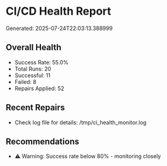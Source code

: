 # CI/CD Health Report

Generated: 2025-07-24T22:03:13.388999

## Overall Health
- Success Rate: 55.0%
- Total Runs: 20
- Successful: 11
- Failed: 8
- Repairs Applied: 52

## Recent Repairs
- Check log file for details: /tmp/ci_health_monitor.log

## Recommendations
- ⚠️ Warning: Success rate below 80% - monitoring closely
